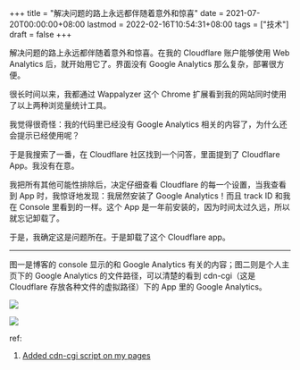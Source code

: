 +++
title = "解决问题的路上永远都伴随着意外和惊喜"
date = 2021-07-20T00:00:00+08:00
lastmod = 2022-02-16T10:54:31+08:00
tags = ["技术"]
draft = false
+++

解决问题的路上永远都伴随着意外和惊喜。在我的 Cloudflare 账户能够使用 Web Analytics 后，就开始用它了。界面没有 Google Analytics 那么复杂，部署很方便。

很长时间以来，我都通过 Wappalyzer 这个 Chrome 扩展看到我的网站同时使用了以上两种浏览量统计工具。

我觉得很奇怪：我的代码里已经没有 Google Analytics 相关的内容了，为什么还会提示已经使用呢？

于是我搜索了一番，在 Cloudflare 社区找到一个问答，里面提到了 Cloudflare App。我没有在意。

我把所有其他可能性排除后，决定仔细查看 Cloudflare 的每一个设置，当我查看到 App 时，我惊讶地发现：我居然安装了 Google Analytics！而且 track ID 和我在 Console 里看到的一样。这个 App 是一年前安装的，因为时间太过久远，所以就忘记卸载了。

于是，我确定这是问题所在。于是卸载了这个 Cloudflare app。

---

图一是博客的 console 显示的和 Google Analytics 有关的内容；图二则是个人主页下的 Google Analytics 的文件路径，可以清楚的看到 cdn-cgi（这是 Cloudflare 存放各种文件的虚拟路径）下的 App 里的 Google Analytics。

![](https://images.yidajiabei.xyz/cf-ga-0.png)

![](https://images.yidajiabei.xyz/cf-ga-1.png)

ref:

1.  [Added cdn-cgi script on my pages](https://community.cloudflare.com/t/added-cdn-cgi-script-on-my-pages/3342)
